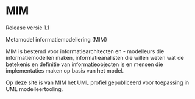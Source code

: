 MIM
===

Release versie 1.1

Metamodel informatiemodellering (MIM)

MIM is bestemd voor informatiearchitecten en - modelleurs die informatiemodellen
maken, informatieanalisten die willen weten wat de betekenis en definitie van
informatieobjecten is en mensen die implementaties maken op basis van het model.

Op deze site is van MIM het UML profiel gepubliceerd voor toepassing in UML
modelleertooling.
